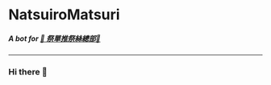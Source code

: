 # NatsuiroMatsuri
##### A bot for **[🏮 祭單推祭絲總部🏮](https://discord.gg/matsurisu)**

---

### Hi there 👋

<!--
**MilkTeaBotFactory/Matsuri** is a ✨ _special_ ✨ repository because its `README.md` (this file) appears on your GitHub profile.

Here are some ideas to get you started:

- 🔭 I’m currently working on ...
- 🌱 I’m currently learning ...
- 👯 I’m looking to collaborate on ...
- 🤔 I’m looking for help with ...
- 💬 Ask me about ...
- 📫 How to reach me: ...
- 😄 Pronouns: ...
- ⚡ Fun fact: ...
-->

